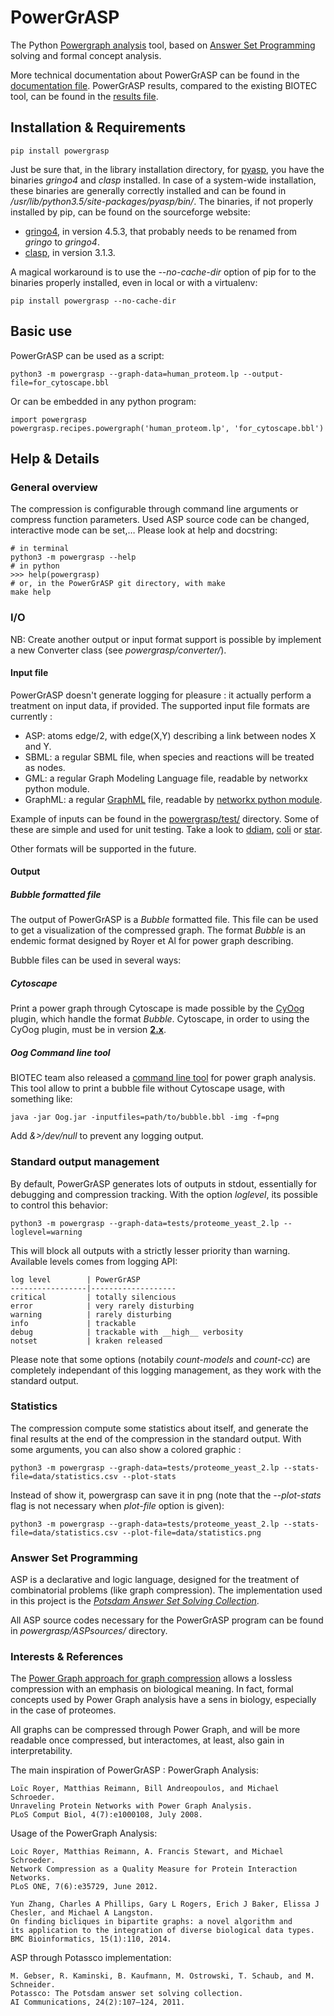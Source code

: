 # PowerGrASP
The Python [Powergraph analysis](https://en.wikipedia.org/wiki/Power_graph_analysis) tool,
based on [Answer Set Programming](https://en.wikipedia.org/wiki/Answer_set_programming) solving and formal concept analysis.

More technical documentation about PowerGrASP can be found in the [documentation file](https://github.com/Aluriak/PowerGrASP/blob/0.4.x/doc/documentation.mkd).
PowerGrASP results, compared to the existing BIOTEC tool, can be found in the [results file](https://github.com/Aluriak/PowerGrASP/blob/0.4.x/doc/results.mkd).



## Installation & Requirements

    pip install powergrasp

Just be sure that, in the library installation directory, for [pyasp](https://github.com/sthiele/pyasp),
you have the binaries *gringo4* and *clasp* installed.
In case of a system-wide installation, these binaries are generally correctly installed and can be found in */usr/lib/python3.5/site-packages/pyasp/bin/*.
The binaries, if not properly installed by pip, can be found on the sourceforge website:
- [gringo4](http://sourceforge.net/projects/potassco/files/gringo/4.5.3/), in version 4.5.3, that probably needs to be renamed from *gringo* to *gringo4*.
- [clasp](http://sourceforge.net/projects/potassco/files/clasp/3.1.3/), in version 3.1.3.

A magical workaround is to use the *--no-cache-dir* option of pip for to the binaries properly installed, even in local or with a virtualenv:

    pip install powergrasp --no-cache-dir


## Basic use
PowerGrASP can be used as a script:

    python3 -m powergrasp --graph-data=human_proteom.lp --output-file=for_cytoscape.bbl

Or can be embedded in any python program:

    import powergrasp
    powergrasp.recipes.powergraph('human_proteom.lp', 'for_cytoscape.bbl')


## Help & Details
### General overview
The compression is configurable through command line arguments or compress function parameters.
Used ASP source code can be changed, interactive mode can be set,… Please look at help and docstring:

    # in terminal
    python3 -m powergrasp --help
    # in python
    >>> help(powergrasp)
    # or, in the PowerGrASP git directory, with make
    make help



### I/O
NB: Create another output or input format support is possible by implement a new Converter class (see *powergrasp/converter/*).

#### Input file
PowerGrASP doesn't generate logging for pleasure : it actually perform a treatment on input data, if provided.
The supported input file formats are currently :
- ASP: atoms edge/2, with edge(X,Y) describing a link between nodes X and Y.
- SBML: a regular SBML file, when species and reactions will be treated as nodes.
- GML: a regular Graph Modeling Language file, readable by networkx python module.
- GraphML: a regular [GraphML](http://graphml.graphdrawing.org/) file, readable by [networkx python module](https://networkx.github.io/documentation/networkx-1.9/reference/readwrite.graphml.html).

Example of inputs can be found in the [powergrasp/test/](https://github.com/Aluriak/PowerGrASP/blob/0.4.x/powergrasp/tests) directory.
Some of these are simple and used for unit testing. Take a look to [ddiam](https://github.com/Aluriak/PowerGrASP/blob/0.4.x/powergrasp/tests/double_biclique.lp), [coli](https://github.com/Aluriak/PowerGrASP/blob/0.4.x/powergrasp/tests/ecoli_2896-23.gml) or [star](https://github.com/Aluriak/PowerGrASP/blob/0.4.x/powergrasp/tests/star.lp).

Other formats will be supported in the future.

#### Output

##### Bubble formatted file
The output of PowerGrASP is a *Bubble* formatted file. This file can be used to get a visualization of the compressed graph.
The format *Bubble* is an endemic format designed by Royer et Al for power graph describing.

Bubble files can be used in several ways:

##### Cytoscape
Print a power graph through Cytoscape is made possible by the [CyOog](http://www.biotec.tu-dresden.de/research/schroeder/powergraphs/) plugin,
which handle the format *Bubble*.
Cytoscape, in order to using the CyOog plugin, must be in version __[2.x](http://www.cytoscape.org/download_old_versions.html)__.

##### Oog Command line tool
BIOTEC team also released a [command line tool](http://www.biotec.tu-dresden.de/research/schroeder/powergraphs/download-command-line-tool.html) for power graph analysis.
This tool allow to print a bubble file without Cytoscape usage, with something like:

    java -jar Oog.jar -inputfiles=path/to/bubble.bbl -img -f=png

Add *&>/dev/null* to prevent any logging output.



### Standard output management
By default, PowerGrASP generates lots of outputs in stdout, essentially for debugging and compression tracking.
With the option *loglevel*, its possible to control this behavior:

    python3 -m powergrasp --graph-data=tests/proteome_yeast_2.lp --loglevel=warning

This will block all outputs with a strictly lesser priority than warning.
Available levels comes from logging API:

    log level        | PowerGrASP
    -----------------|-------------------
    critical         | totally silencious
    error            | very rarely disturbing
    warning          | rarely disturbing
    info             | trackable
    debug            | trackable with __high__ verbosity
    notset           | kraken released

Please note that some options (notabily *count-models* and *count-cc*) are completely independant of this logging management, as they work with the standard output.


### Statistics
The compression compute some statistics about itself, and generate the final results
at the end of the compression in the standard output.
With some arguments, you can also show a colored graphic :

    python3 -m powergrasp --graph-data=tests/proteome_yeast_2.lp --stats-file=data/statistics.csv --plot-stats

Instead of show it, powergrasp can save it in png (note that the *--plot-stats* flag is not necessary when *plot-file* option is given):

    python3 -m powergrasp --graph-data=tests/proteome_yeast_2.lp --stats-file=data/statistics.csv --plot-file=data/statistics.png


### Answer Set Programming
ASP is a declarative and logic language, designed for the treatment of combinatorial problems (like graph compression).
The implementation used in this project is the [*Potsdam Answer Set Solving Collection*](http://potassco.sourceforge.net/index.html).

All ASP source codes necessary for the PowerGrASP program can be found in *powergrasp/ASPsources/* directory.



### Interests & References

The [Power Graph approach for graph compression](https://en.wikipedia.org/wiki/Power_graph_analysis) allows a lossless compression with an emphasis on biological meaning.
In fact, formal concepts used by Power Graph analysis have a sens in biology, especially in the case of proteomes.

All graphs can be compressed through Power Graph, and will be more readable once compressed,
but interactomes, at least, also gain in interpretability.

The main inspiration of PowerGrASP : PowerGraph Analysis:

    Loïc Royer, Matthias Reimann, Bill Andreopoulos, and Michael Schroeder.
    Unraveling Protein Networks with Power Graph Analysis.
    PLoS Comput Biol, 4(7):e1000108, July 2008.

Usage of the PowerGraph Analysis:

    Loic Royer, Matthias Reimann, A. Francis Stewart, and Michael Schroeder.
    Network Compression as a Quality Measure for Protein Interaction Networks.
    PLoS ONE, 7(6):e35729, June 2012.

    Yun Zhang, Charles A Phillips, Gary L Rogers, Erich J Baker, Elissa J Chesler, and Michael A Langston.
    On finding bicliques in bipartite graphs: a novel algorithm and
    its application to the integration of diverse biological data types.
    BMC Bioinformatics, 15(1):110, 2014.

ASP through Potassco implementation:

    M. Gebser, R. Kaminski, B. Kaufmann, M. Ostrowski, T. Schaub, and M. Schneider.
    Potassco: The Potsdam answer set solving collection.
    AI Communications, 24(2):107–124, 2011.

